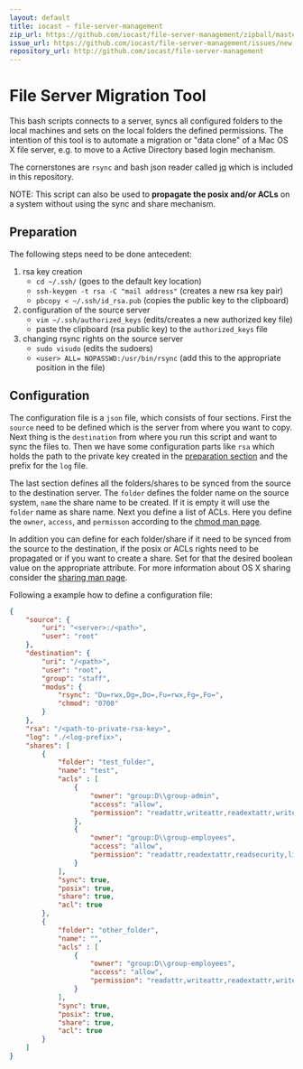 ```yaml
---
layout: default
title: iocast ~ file-server-management
zip_url: https://github.com/iocast/file-server-management/zipball/master
issue_url: https://github.com/iocast/file-server-management/issues/new
repository_url: http://github.com/iocast/file-server-management
---
```


# File Server Migration Tool

This bash scripts connects to a server, syncs all configured folders to the local machines and sets on the local folders the defined permissions. The intention of this tool is to automate a migration or "data clone" of a Mac OS X file server, e.g. to move to a Active Directory based login mechanism.

The cornerstones are ```rsync``` and bash json reader called [jq][] which is included in this repository.

NOTE: This script can also be used to **propagate the posix and/or ACLs** on a system without using the sync and share mechanism.

## Preparation

The following steps need to be done antecedent:

1. rsa key creation
	* ```cd ~/.ssh/``` (goes to the default key location)
	* ```ssh-keygen -t rsa -C "mail address"``` (creates a new rsa key pair)
	* ```pbcopy < ~/.ssh/id_rsa.pub``` (copies the public key to the clipboard)
2. configuration of the source server
	* ```vim ~/.ssh/authorized_keys``` (edits/creates a new authorized key file)
	* paste the clipboard (rsa public key) to the ```authorized_keys``` file
3. changing rsync rights on the source server
	* ```sudo visudo``` (edits the sudoers)
	* ```<user> ALL= NOPASSWD:/usr/bin/rsync``` (add this to the appropriate position in the file)


## Configuration

The configuration file is a ```json``` file, which consists of four sections. First the ```source``` need to be defined which is the server from where you want to copy. Next thing is the ```destination``` from where you run this script and want to sync the files to. Then we have some configuration parts like ```rsa``` which holds the path to the private key created in the [preparation section](#preparation) and the prefix for the ```log``` file.

The last section defines all the folders/shares to be synced from the source to the destination server. The ```folder``` defines the folder name on the source system, ```name``` the share name to be created. If it is empty it will use the ```folder``` name as share name. Next you define a list of ACLs. Here you define the ```owner```, ```access```, and ```permisson``` according to the [chmod man page](https://developer.apple.com/library/mac/documentation/Darwin/Reference/ManPages/man1/chmod.1.html).

In addition you can define for each folder/share if it need to be synced from the source to the destination, if the posix or ACLs rights need to be propagated or if you want to create a share. Set for that the desired boolean value on the appropriate attribute. For more information about OS X sharing consider the [sharing man page](https://developer.apple.com/library/mac/documentation/Darwin/Reference/ManPages/man1/sharing.1.html).

Following a example how to define a configuration file:

```json
{
	"source": {
		"uri": "<server>:/<path>",
		"user": "root"
	},
	"destination": {
		"uri": "/<path>",
		"user": "root",
		"group": "staff",
		"modus": {
			"rsync": "Du=rwx,Dg=,Do=,Fu=rwx,Fg=,Fo=",
			"chmod": "0700"
		}
	},
	"rsa": "/<path-to-private-rsa-key>",
	"log": "./<log-prefix>",
	"shares": [
		{
			"folder": "test_folder",
			"name": "test",
			"acls" : [
				{
					"owner": "group:D\\group-admin",
					"access": "allow",
					"permission": "readattr,writeattr,readextattr,writeextattr,readsecurity,writesecurity,list,search,add_file,add_subdirectory,delete_child,read,write,append,execute,file_inherit,directory_inherit,chown"
				},
				{
					"owner": "group:D\\group-employees",
					"access": "allow",
					"permission": "readattr,readextattr,readsecurity,list,search,add_file,add_subdirectory,read,file_inherit,directory_inherit"
				}
			],
			"sync": true,
			"posix": true,
			"share": true,
			"acl": true
		},
		{
			"folder": "other_folder",
			"name": "",
			"acls" : [
				{
					"owner": "group:D\\group-employees",
					"access": "allow",
					"permission": "readattr,writeattr,readextattr,writeextattr,readsecurity,writesecurity,list,search,add_file,add_subdirectory,delete_child,read,write,append,execute,file_inherit,directory_inherit,chown"
				}
			],
			"sync": true,
			"posix": true,
			"share": true,
			"acl": true
		}
	]
}
```


  [jq]: http://stedolan.github.io/jq/        "./jq"

